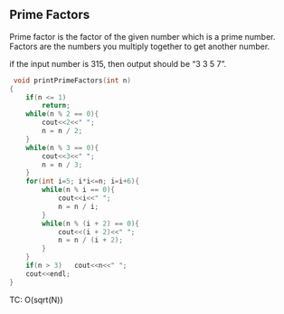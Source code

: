 ## Prime Factors

Prime factor is the factor of the given number which is a prime number. Factors are the numbers you multiply together to get another number.

if the input number is 315, then output should be “3 3 5 7”.

``` cpp
 void printPrimeFactors(int n)
{
	if(n <= 1)
		return;
	while(n % 2 == 0){
		cout<<2<<" ";
		n = n / 2;
	}
	while(n % 3 == 0){
		cout<<3<<" ";
		n = n / 3;
	}
	for(int i=5; i*i<=n; i=i+6){
		while(n % i == 0){
			cout<<i<<" ";
			n = n / i;
		}
		while(n % (i + 2) == 0){
			cout<<(i + 2)<<" ";
			n = n / (i + 2);
		}
	}
	if(n > 3)	cout<<n<<" ";
	cout<<endl;
}
```

TC: O(sqrt(N))
